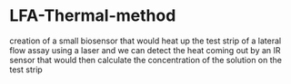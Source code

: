 # LFA-Thermal-method
creation of a small biosensor that would heat up the test strip of a lateral flow assay using a laser and we can detect the heat coming out by an IR sensor that would then calculate the concentration of the solution on the test strip
